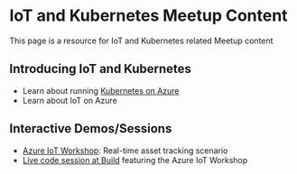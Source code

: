 # IoT and Kubernetes Meetup Content
This page is a resource for IoT and Kubernetes related Meetup content

## Introducing IoT and Kubernetes
- Learn about running [Kubernetes on Azure](https://github.com/microsoft/cloud-native-meetups/blob/master/presentations/k8s-on-azure.pptx)
- Learn about IoT on Azure

## Interactive Demos/Sessions
- [Azure IoT Workshop](https://azure.github.io/iot-workshop-asset-tracking/): Real-time asset tracking scenario
- [Live code session at Build](https://www.youtube.com/watch?v=3A6Lhakfyes&feature=emb_logo) featuring the Azure IoT Workshop
